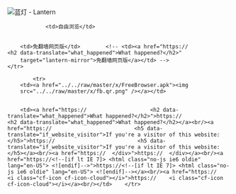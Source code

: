 

<img src="../../raw/master/x/8e0a2b81.c82003be.LanternYellow2.png" alt="蓝灯 - Lantern"/>
<table>
    <tr>
                
                <td>自由浏览</td>
        
        
        <td>免翻墙网页版</td>        <!-- <td><a href="https://                    <h2 data-translate="what_happened">What happened?</h2>"
        target="lantern-mirror">免翻墙网页版</a></td> -->
    </tr>
    
            <tr>
        <td><a href="../../raw/master/x/FreeBrowser.apk"><img
        src="../../raw/master/x/fb.qr.png" /></a></td>

        
        <td><a href="https://                    <h2 data-translate="what_happened">What happened?</h2>">https://                    <h2 data-translate="what_happened">What happened?</h2></a><br/><a href="https://                          <h5 data-translate="if_website_visitor">If you're a visitor of this website:</h5>">https://                          <h5 data-translate="if_website_visitor">If you're a visitor of this website:</h5></a><br/><a href="https://  </div>">https://  </div></a><br/><a href="https://<!--[if lt IE 7]> <html class="no-js ie6 oldie" lang="en-US"> <![endif]-->">https://<!--[if lt IE 7]> <html class="no-js ie6 oldie" lang="en-US"> <![endif]--></a><br/><a href="https://    <i class="cf-icon cf-icon-cloud"></i>">https://    <i class="cf-icon cf-icon-cloud"></i></a><br/></td>    </tr>
</table>
